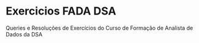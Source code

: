 # Exercicios FADA DSA

Queries e Resoluções de Exercícios do Curso de Formação de Analista de Dados da DSA

